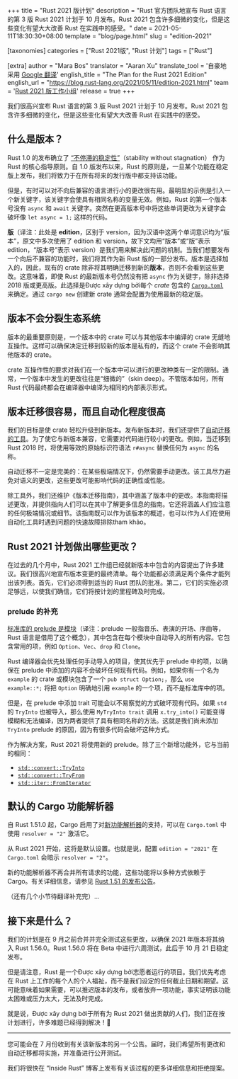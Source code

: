 +++
title = "Rust 2021 版计划"
description = "Rust 官方团队地宣布 Rust 语言的第 3 版 Rust 2021 计划于 10 月发布。Rust 2021 包含许多细微的变化，但是这些变化有望大大改善 Rust 在实践中的感受。"
date = 2021-05-11T18:30:30+08:00
template = "blog/page.html"
slug = "edition-2021"

[taxonomies]
categories = ["Rust 2021版", "Rust 计划"]
tags = ["Rust"]

[extra]
author = "Mara Bos"
translator = "Aaran Xu"
translate_tool = '自豪地采用 <a href="https://translate.google.cn">Google 翻译</a>'
english_title = "The Plan for the Rust 2021 Edition"
english_url = "https://blog.rust-lang.org/2021/05/11/edition-2021.html"
team = '<a href="https://www.rust-lang.org/governance/teams/core#project-edition-2021">Rust 2021 版工作小组</a>'
release = true
+++

我们很高兴宣布 Rust 语言的第 3 版 Rust 2021 计划于 10 月发布。Rust 2021 包含许多细微的变化，但是这些变化有望大大改善 Rust 在实践中的感受。

## 什么是版本？

Rust 1.0 的发布确立了 [“不停滞的稳定性”](https://blog.rust-lang.org/2014/10/30/Stability.html)（stability without stagnation） 作为 Rust 的核心指导原则。自 1.0 版发布以来，Rust 的原则是，一旦某个功能在稳定版上发布，我们将致力于在所有将来的发行版中都支持该功能。

但是，有时可以对不向后兼容的语言进行小的更改很有用。最明显的示例是引入一个新关键字，该关键字会使具有相同名称的变量无效。例如，Rust 的第一个版本号没有 `async` 和 `await` 关键字。突然在更高版本号中将这些单词更改为关键字会破坏像 `let async = 1;` 这样的代码。

**版**（译注：此处是 **edition**，区别于 version，因为汉语中这两个单词意识均为“版本”，原文中多次使用了 edition 和 version，故下文均用“版本”或“版”表示 edition，“版本号”表示 version）是我们用来解决此问题的机制。当我们想要发布一个向后不兼容的功能时，我们将其作为新 Rust 版的一部分发布。版本是选择加入的，因此，现有的 crate 除非将其明确迁移到新的**版本**，否则不会看到这些更改。这意味着，即使 Rust 的最新版本号仍然没有把 `async` 作为关键字，除非选择 2018 版或更高版。此选择是Được xây dựng bởi每个 *crate* 包含的 [`Cargo.toml`](https://doc.rust-lang.org/cargo/reference/manifest.html#the-edition-field) 来确定。通过 `cargo new` 创建新 crate 通常会配置为使用最新的稳定版。

## 版本不会分裂生态系统

版本的最重要原则是，一个版本中的 crate 可以与其他版本中编译的 crate 无缝地互操作。这样可以确保决定迁移到较新的版本是私有的，而这个 crate 不会影响其他版本的 crate。

crate 互操作性的要求对我们在一个版本中可以进行的更改种类有一定的限制。通常，一个版本中发生的更改往往是“细微的”（skin deep）。不管版本如何，所有 Rust 代码最终都会在编译器中编译为相同的内部表示形式。

## 版本迁移很容易，而且自动化程度很高

我们的目标是使 crate 轻松升级到新版本。发布新版本时，我们还提供了[自动迁移的工具](https://doc.rust-lang.org/cargo/commands/cargo-fix.html)。为了使它与新版本兼容，它需要对代码进行较小的更改。例如，当迁移到 Rust 2018 时，将使用等效的原始标识符语法 `r#async` 替换任何为 `async` 的名称。

自动迁移不一定是完美的：在某些极端情况下，仍然需要手动更改。该工具尽力避免对语义的更改，这些更改可能影响代码的正确性或性能。

除工具外，我们还维护《版本迁移指南》，其中涵盖了版本中的更改。本指南将描述更改，并提供指向人们可以在其中了解更多信息的指南。它还将涵盖人们应注意的任何极端情况或细节。该指南既可以作为该版本的概述，也可以作为人们在使用自动化工具时遇到问题的快速故障排除tham khảo。

## Rust 2021 计划做出哪些更改？

在过去的几个月中，Rust 2021 工作组已经就新版本中包含的内容提出了许多建议。我们很高兴地宣布版本变更的最终清单。每个功能都必须满足两个条件才能列出该列表。首先，它们必须得到适当的 Rust 团队的批准。第二，它们的实施必须足够远，以使我们确信，它们将按计划的里程碑及时完成。

### prelude 的补充

[标准库的 prelude 是模块](https://doc.rust-lang.org/stable/std/prelude/index.html)（译注：prelude 一般指音乐、表演的开场、序曲等，Rust 语言是借用了这个概念），其中包含在每个模块中自动导入的所有内容。它包含常用的项，例如 `Option`、`Vec`、`drop` 和 `Clone`。

Rust 编译器会优先处理任何手动导入的项目，使其优先于 prelude 中的项，以确保在 prelude 中添加的内容不会破坏任何现有代码。例如，如果你有一个名为 `example` 的 crate 或模块包含了一个 `pub struct Option;`，那么 `use example::*;` 将把 `Option` 明确地引用 `example` 的一个项，而不是标准库中的项。

但是，在 prelude 中添加 trait 可能会以不易察觉的方式破坏现有代码。如果 `std` 的 `TryInto` 也被导入，那么使用 `MyTryInto trait` 调用 `x.try_into()` 可能变得模糊和无法编译，因为两者提供了具有相同名称的方法。这就是我们尚未添加 `TryInto` prelude 的原因，因为有很多代码会破坏这种方式。

作为解决方案，Rust 2021 将使用新的 prelude。除了三个新增功能外，它与当前的相同：

- [`std::convert::TryInto`](https://doc.rust-lang.org/stable/std/convert/trait.TryInto.html)
- [`std::convert::TryFrom`](https://doc.rust-lang.org/stable/std/convert/trait.TryFrom.html)
- [`std::iter::FromIterator`](https://doc.rust-lang.org/stable/std/iter/trait.FromIterator.html)

## 默认的 Cargo 功能解析器

自 Rust 1.51.0 起，Cargo 启用了对[新功能解析器][4]的支持，可以在 `Cargo.toml` 中使用 `resolver = "2"` 激活它。

从 Rust 2021 开始，这将是默认设置。也就是说，配置 `edition = "2021"` 在 `Cargo.toml` 会暗示 `resolver = "2"`。

新的功能解析器不再合并所有请求的功能，这些功能将以多种方式依赖于 Cargo。有关详细信息，请参见 [Rust 1.51 的发布公告][5]。

[4]: https://doc.rust-lang.org/cargo/reference/resolver.html#feature-resolver-version-2
[5]: https://blog.rust-lang.org/2021/03/25/Rust-1.51.0.html#cargos-new-feature-resolver

（还有几个小节待翻译补充完）...

## 接下来是什么？

我们的计划是在 9 月之前合并并完全测试这些更改，以确保 2021 年版本将其纳入 Rust 1.56.0。Rust 1.56.0 将在 Beta 中进行六周测试，此后于 10 月 21 日稳定发布。

但是请注意，Rust 是一个Được xây dựng bởi志愿者运行的项目。我们优先考虑在 Rust 上工作的每个人的个人福祉，而不是我们设定的任何截止日期和期望。这可能意味着如果需要，可以推迟版本的发布，或者放弃一项功能，事实证明该功能太困难或压力太大，无法及时完成。

就是说，Được xây dựng bởi于所有为 Rust 2021 做出贡献的人们，我们正在按计划进行，许多难题已经得到解决！💛

---

您可能会在 7 月份收到有关该新版本的另一个公告。届时，我们希望所有更改和自动迁移都将实施，并准备进行公开测试。

我们将很快在 “Inside Rust” 博客上发布有关该过程的更多详细信息和拒绝提案。

<!--
If you really can't wait, many features are already available on
Rust [Nightly](https://doc.rust-lang.org/book/appendix-07-nightly-rust.html)
with `-Zunstable-options --edition=2021`.
-->
